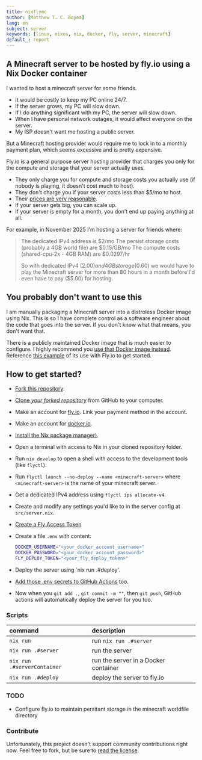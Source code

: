```yaml
---
title: nixflymc
author: [Matthew T. C. Boyea]
lang: en
subject: server
keywords: [linux, nixos, nix, docker, fly, server, minecraft]
default_: report
---
```

## A Minecraft server to be hosted by fly.io using a Nix Docker container

I wanted to host a minecraft server for some friends.

- It would be costly to keep my PC online 24/7.
- If the server grows, my PC will slow down.
- If I do anything significant with my PC, the server will slow down.
- When I have personal network outages, it would affect everyone on the server.
- My ISP doesn't want me hosting a public server.

But a Minecraft hosting provider would require me to lock in to a monthly payment plan, which seems excessive and is pretty expensive.

Fly.io is a general purpose server hosting provider that charges you only for the compute and storage that your server actually uses.

- They only charge you for compute and storage costs you actually use (if nobody is playing, it doesn't cost much to host).
- They don't charge you if your server costs less than $5/mo to host.
- Their [prices are very reasonable](https://fly.io/docs/about/pricing/).
- If your server gets big, you can scale up.
- If your server is empty for a month, you don't end up paying anything at all.

For example, in November 2025 I'm hosting a server for friends where:

> The dedicated IPv4 address is $2/mo
> The persist storage costs (probably a 4GB world file) are $0.15/GB/mo
> The compute costs (shared-cpu-2x - 4GB RAM) are $0.0297/hr
> 
> So with dedicated IPv4 ($2.00) and 4GB storage ($0.60) we would have to play the Minecraft server for more than 80 hours in a month before I'd even have to pay ($5.00) for hosting.

## You probably don't want to use this

I am manually packaging a Minecraft server into a distroless Docker image using Nix.
This is so I have complete control as a software engineer about the code that goes into the server.
If you don't know what that means, you don't want that.

There is a publicly maintained Docker image that is much easier to configure.
I highly recommend you [use that Docker image instead](https://github.com/itzg/docker-minecraft-server).
Reference [this example](https://github.com/yamatt/fly-minecraft-server) of its use with Fly.io to get started.

## How to get started?

- [Fork this repository](https://docs.github.com/en/pull-requests/collaborating-with-pull-requests/working-with-forks/fork-a-repo).
- [Clone *your forked repository*](https://docs.github.com/en/repositories/creating-and-managing-repositories/cloning-a-repository) from GitHub to your computer.
- Make an account for [fly.io](https://fly.io/dashboard). Link your payment method in the account.
- Make an account for [docker.io](https://hub.docker.com/).
- [Install the Nix package manager)](https://nixos.org/download/).
- Open a terminal with access to Nix in your cloned repository folder.
- Run `nix develop` to open a shell with access to the development tools (like `flyctl`).
- Run `flyctl launch --no-deploy --name <minecraft-server>` where `<minecraft-server>` is the name of your minecraft server.
- Get a dedicated IPv4 address using `flyctl ips allocate-v4`.
- Create and modify any settings you'd like to in the server config at `src/server.nix`.
- [Create a Fly Access Token](https://fly.io/docs/security/tokens/)
- Create a file `.env` with content:
  
  ```sh
  DOCKER_USERNAME="<your_docker_account_username>"
  DOCKER_PASSWORD="<your_docker_account_password>"
  FLY_DEPLOY_TOKEN="<your_fly_deploy_token>"
  ```
  
- Deploy the server using `nix run .#deploy'.
- [Add those .env secrets to GitHub Actions](https://docs.github.com/en/actions/security-for-github-actions/security-guides/using-secrets-in-github-actions) too.
- Now when you `git add .`, `git commit -m ""`, then `git push`, GitHub actions will automatically deploy the server for you too.

### Scripts

| command | description |
|:--- |:--- |
| `nix run` | run `nix run .#server` |
| `nix run .#server` | run the server |
| `nix run .#serverContainer` | run the server in a Docker container |
| `nix run .#deploy` | deploy the server to fly.io |

### TODO

- Configure fly.io to maintain persitant storage in the minecraft worldfile directory

### Contribute

Unfortunately, this project doesn't support community contributions right now. Feel free to fork, but be sure to [read the license](./LICENSE.md).

